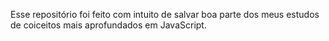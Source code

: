 Esse repositório foi feito com intuito de salvar boa parte dos meus estudos de coiceitos mais aprofundados em JavaScript.
